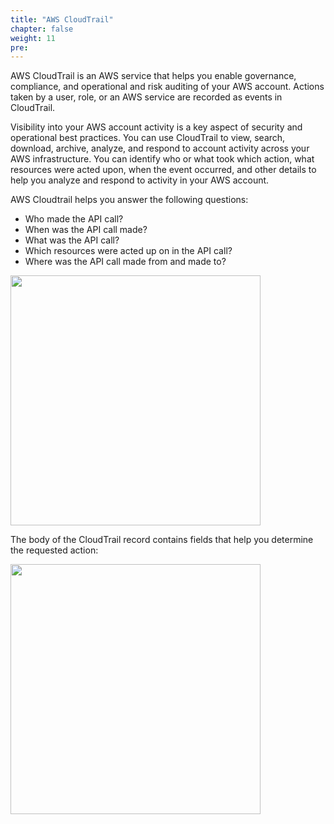```yaml
---
title: "AWS CloudTrail"
chapter: false
weight: 11
pre: 
---
```


AWS CloudTrail is an AWS service that helps you enable governance, compliance, and operational and risk auditing of your AWS account. Actions taken by a user, role, or an AWS service are recorded as events in CloudTrail. 

Visibility into your AWS account activity is a key aspect of security and operational best practices. You can use CloudTrail to view, search, download, archive, analyze, and respond to account activity across your AWS infrastructure. You can identify who or what took which action, what resources were acted upon, when the event occurred, and other details to help you analyze and respond to activity in your AWS account. 

AWS Cloudtrail helps you answer the following questions: <br>
- Who made the API call? <br>
- When was the API call made? <br>
- What was the API call?<br>
- Which resources were acted up on in the API call?<br>
- Where was the API call made from and made to?<br>

 <img src='/images/api_cloudtrail.png' width='400px'>

The body of the CloudTrail record contains fields that help you determine the requested action:

 <img src='/images/records_cloudtrail.png' width='400px'>